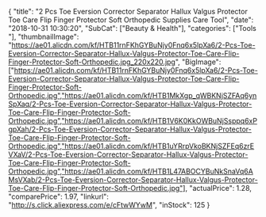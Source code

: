 {
	"title": "2 Pcs Toe Eversion Corrector Separator Hallux Valgus Protector Toe Care Flip Finger Protector Soft Orthopedic Supplies Care Tool",
	"date": "2018-10-31 10:30:20",
	"SubCat": ["Beauty & Health"],
	"categories": ["Tools "],
	"thumbnailImage": "https://ae01.alicdn.com/kf/HTB11rnFKhGYBuNjy0Fnq6x5lpXa6/2-Pcs-Toe-Eversion-Corrector-Separator-Hallux-Valgus-Protector-Toe-Care-Flip-Finger-Protector-Soft-Orthopedic.jpg_220x220.jpg",
	"BigImage": ["https://ae01.alicdn.com/kf/HTB11rnFKhGYBuNjy0Fnq6x5lpXa6/2-Pcs-Toe-Eversion-Corrector-Separator-Hallux-Valgus-Protector-Toe-Care-Flip-Finger-Protector-Soft-Orthopedic.jpg","https://ae01.alicdn.com/kf/HTB1MkXgp_qWBKNjSZFAq6ynSpXaq/2-Pcs-Toe-Eversion-Corrector-Separator-Hallux-Valgus-Protector-Toe-Care-Flip-Finger-Protector-Soft-Orthopedic.jpg","https://ae01.alicdn.com/kf/HTB1V6K0KkOWBuNjSsppq6xPgpXah/2-Pcs-Toe-Eversion-Corrector-Separator-Hallux-Valgus-Protector-Toe-Care-Flip-Finger-Protector-Soft-Orthopedic.jpg","https://ae01.alicdn.com/kf/HTB1uYRrpVkoBKNjSZFEq6zrEVXaV/2-Pcs-Toe-Eversion-Corrector-Separator-Hallux-Valgus-Protector-Toe-Care-Flip-Finger-Protector-Soft-Orthopedic.jpg","https://ae01.alicdn.com/kf/HTB1L47ABOCYBuNkSnaVq6AMsVXab/2-Pcs-Toe-Eversion-Corrector-Separator-Hallux-Valgus-Protector-Toe-Care-Flip-Finger-Protector-Soft-Orthopedic.jpg"],
	"actualPrice": 1.28,
	"comparePrice": 1.97,
	"linkurl": "http://s.click.aliexpress.com/e/cFtwWYwM",
	"inStock": 125
}
